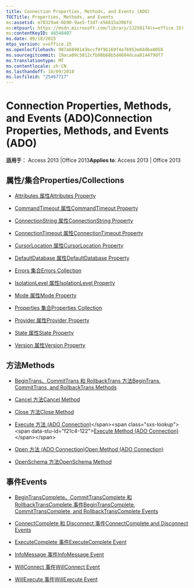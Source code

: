 ```yaml
---
title: Connection Properties, Methods, and Events (ADO)
TOCTitle: Properties, Methods, and Events
ms:assetid: e78329a4-0b90-9ae5-f3d7-e56815a396fd
ms:mtpsurl: https://msdn.microsoft.com/library/JJ250174(v=office.15)
ms:contentKeyID: 48548407
ms.date: 09/18/2015
mtps_version: v=office.15
ms.openlocfilehash: 987a6898143bccf9f9b169f4e76953e84dba8058
ms.sourcegitcommit: 19aca09c5812cfb98b68b5d4604dcaa814479df7
ms.translationtype: MT
ms.contentlocale: zh-CN
ms.lasthandoff: 10/09/2018
ms.locfileid: "25467717"
---
```

# <a name="connection-properties-methods-and-events-ado"></a><span data-ttu-id="f21c4-102">Connection Properties, Methods, and Events (ADO)</span><span class="sxs-lookup"><span data-stu-id="f21c4-102">Connection Properties, Methods, and Events (ADO)</span></span>

<span data-ttu-id="f21c4-103">**适用于**： Access 2013 |Office 2013</span><span class="sxs-lookup"><span data-stu-id="f21c4-103">**Applies to**: Access 2013 | Office 2013</span></span>

## <a name="propertiescollections"></a><span data-ttu-id="f21c4-104">属性/集合</span><span class="sxs-lookup"><span data-stu-id="f21c4-104">Properties/Collections</span></span>

- [<span data-ttu-id="f21c4-105">Attributes 属性</span><span class="sxs-lookup"><span data-stu-id="f21c4-105">Attributes Property</span></span>](attributes-property-ado.md)

- [<span data-ttu-id="f21c4-106">CommandTimeout 属性</span><span class="sxs-lookup"><span data-stu-id="f21c4-106">CommandTimeout Property</span></span>](commandtimeout-property-ado.md)

- [<span data-ttu-id="f21c4-107">ConnectionString 属性</span><span class="sxs-lookup"><span data-stu-id="f21c4-107">ConnectionString Property</span></span>](connectionstring-property-ado.md)

- [<span data-ttu-id="f21c4-108">ConnectionTimeout 属性</span><span class="sxs-lookup"><span data-stu-id="f21c4-108">ConnectionTimeout Property</span></span>](connectiontimeout-property-ado.md)

- [<span data-ttu-id="f21c4-109">CursorLocation 属性</span><span class="sxs-lookup"><span data-stu-id="f21c4-109">CursorLocation Property</span></span>](cursorlocation-property-ado.md)

- [<span data-ttu-id="f21c4-110">DefaultDatabase 属性</span><span class="sxs-lookup"><span data-stu-id="f21c4-110">DefaultDatabase Property</span></span>](defaultdatabase-property-ado.md)

- [<span data-ttu-id="f21c4-111">Errors 集合</span><span class="sxs-lookup"><span data-stu-id="f21c4-111">Errors Collection</span></span>](errors-collection-ado.md)

- [<span data-ttu-id="f21c4-112">IsolationLevel 属性</span><span class="sxs-lookup"><span data-stu-id="f21c4-112">IsolationLevel Property</span></span>](isolationlevel-property-ado.md)

- [<span data-ttu-id="f21c4-113">Mode 属性</span><span class="sxs-lookup"><span data-stu-id="f21c4-113">Mode Property</span></span>](mode-property-ado.md)

- [<span data-ttu-id="f21c4-114">Properties 集合</span><span class="sxs-lookup"><span data-stu-id="f21c4-114">Properties Collection</span></span>](properties-collection-ado.md)

- [<span data-ttu-id="f21c4-115">Provider 属性</span><span class="sxs-lookup"><span data-stu-id="f21c4-115">Provider Property</span></span>](provider-property-ado.md)

- [<span data-ttu-id="f21c4-116">State 属性</span><span class="sxs-lookup"><span data-stu-id="f21c4-116">State Property</span></span>](state-property-ado.md)

- [<span data-ttu-id="f21c4-117">Version 属性</span><span class="sxs-lookup"><span data-stu-id="f21c4-117">Version Property</span></span>](version-property-ado.md)

## <a name="methods"></a><span data-ttu-id="f21c4-118">方法</span><span class="sxs-lookup"><span data-stu-id="f21c4-118">Methods</span></span>

- [<span data-ttu-id="f21c4-119">BeginTrans、CommitTrans 和 RollbackTrans 方法</span><span class="sxs-lookup"><span data-stu-id="f21c4-119">BeginTrans, CommitTrans, and RollbackTrans Methods</span></span>](begintrans-committrans-and-rollbacktrans-methods-ado.md)

- [<span data-ttu-id="f21c4-120">Cancel 方法</span><span class="sxs-lookup"><span data-stu-id="f21c4-120">Cancel Method</span></span>](cancel-method-ado.md)

- [<span data-ttu-id="f21c4-121">Close 方法</span><span class="sxs-lookup"><span data-stu-id="f21c4-121">Close Method</span></span>](close-method-ado.md)

- <span data-ttu-id="f21c4-122">[Execute 方法 (ADO Connection)](https://msdn.microsoft.com/library/jj249832\(v=office.15\))</span><span class="sxs-lookup"><span data-stu-id="f21c4-122">[Execute Method (ADO Connection)](https://msdn.microsoft.com/library/jj249832\(v=office.15\))</span></span>

- [<span data-ttu-id="f21c4-123">Open 方法 (ADO Connection)</span><span class="sxs-lookup"><span data-stu-id="f21c4-123">Open Method (ADO Connection)</span></span>](open-method-ado-connection.md)

- [<span data-ttu-id="f21c4-124">OpenSchema 方法</span><span class="sxs-lookup"><span data-stu-id="f21c4-124">OpenSchema Method</span></span>](openschema-method-ado.md)

## <a name="events"></a><span data-ttu-id="f21c4-125">事件</span><span class="sxs-lookup"><span data-stu-id="f21c4-125">Events</span></span>

- [<span data-ttu-id="f21c4-126">BeginTransComplete、CommitTransComplete 和 RollbackTransComplete 事件</span><span class="sxs-lookup"><span data-stu-id="f21c4-126">BeginTransComplete, CommitTransComplete, and RollbackTransComplete Events</span></span>](begintranscomplete-committranscomplete-and-rollbacktranscomplete-events-ado.md)

- [<span data-ttu-id="f21c4-127">ConnectComplete 和 Disconnect 事件</span><span class="sxs-lookup"><span data-stu-id="f21c4-127">ConnectComplete and Disconnect Events</span></span>](connectcomplete-and-disconnect-events-ado.md)

- [<span data-ttu-id="f21c4-128">ExecuteComplete 事件</span><span class="sxs-lookup"><span data-stu-id="f21c4-128">ExecuteComplete Event</span></span>](executecomplete-event-ado.md)

- [<span data-ttu-id="f21c4-129">InfoMessage 事件</span><span class="sxs-lookup"><span data-stu-id="f21c4-129">InfoMessage Event</span></span>](infomessage-event-ado.md)

- [<span data-ttu-id="f21c4-130">WillConnect 事件</span><span class="sxs-lookup"><span data-stu-id="f21c4-130">WillConnect Event</span></span>](willconnect-event-ado.md)

- [<span data-ttu-id="f21c4-131">WillExecute 事件</span><span class="sxs-lookup"><span data-stu-id="f21c4-131">WillExecute Event</span></span>](willexecute-event-ado.md)

